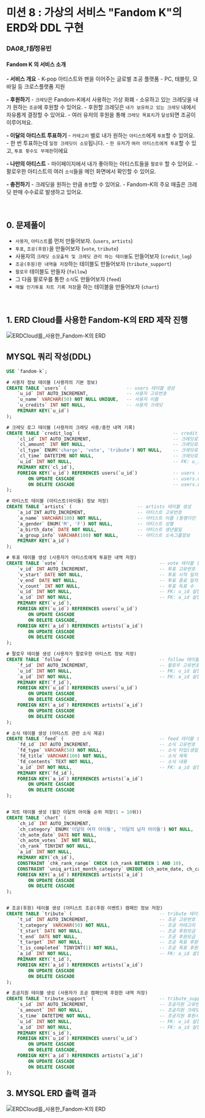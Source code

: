 # 미션 8 : 가상의 서비스 "Fandom K"의 ERD와 DDL 구현

### DA*08_1팀*정유빈

#### Fandom K 의 서비스 소개

**- 서비스 개요** - K-pop 아티스트와 팬을 이어주는 글로벌 조공 플랫폼 - PC, 태블릿, 모바일 등 크로스플랫폼 지원

**- 후원하기** - `크레딧`은 Fandom-K에서 사용하는 가상 화폐 - 소유하고 있는 크레딧을 내가 원하는 `조공`에 후원할 수 있어요. - 후원할 크레딧은 `내가 보유하고 있는 크레딧` 내에서 자유롭게 결정할 수 있어요. - 여러 유저의 후원을 통해 `크레딧 목표치`가 `달성`되면 조공이 이루어져요.

**- 이달의 아티스트 투표하기** - `카테고리` 별로 내가 원하는 `아티스트`에게 `투표`할 수 있어요. - 한 번 투표하는데 `일정 크레딧이 소모`됩니다. - `한 유저`가 `여러 아티스트에게 투표`할 수 있고, `투표 횟수도 무제한`이에요

**- 나만의 아티스트** - 마이페이지에서 내가 좋아하는 아티스트들을 `팔로우` 할 수 있어요. - 팔로우한 아티스트의 여러 `소식`들을 메인 화면에서 확인할 수 있어요.

**- 충전하기** - 크레딧을 원하는 만큼 `충전`할 수 있어요. - Fandom-K의 주요 매출은 크레딧 판매 수수료로 발생하고 있어요.

<br>

## 0. 문제풀이

- `사용자`, `아티스트`를 먼저 만들어보자. (`users`, `artists`)
- `투표`, `조공(후원)`을 만들어보자 (`vote`, `tribute`)
- 사용자의 `크레딧 소모출처 및 크레딧 관리 하는 테이블`도 만들어보자 (`credit_log`)
- `조공(후원)한 내역을 저장`하는 테이블도 만들어보자 (`tribute_support`)
- `팔로우` 테이블도 만들자 (`follow`)
- 그 다음 팔로우를 통한 `소식`도 만들어보자 (`feed`)
- `매월 인기투표 차트 기록 저장`을 하는 테이블을 만들어보자 (`chart`)

<BR>

## 1. ERD Cloud를 사용한 Fandom-K의 ERD 제작 진행

![ERDCloud를_사용한_Fandom-K의 ERD](<C:/Users/nuwba/Desktop/과제/코드잇_2단위/미션_8/8_분석실습_1팀_정유빈(ERD).png>)

## MYSQL 쿼리 작성(DDL)

```SQL
USE `fandom-k`;

# 사용자 정보 테이블 (사용자의 기본 정보)
CREATE TABLE `users` (						-- users 테이블 생성
	`u_id` INT AUTO_INCREMENT,				-- 사용자 고유번호
    `u_name` VARCHAR(50) NOT NULL UNIQUE,	-- 사용자 이름
    `u_credits` INT NOT NULL,				-- 사용자 크레딧
    PRIMARY KEY(`u_id`)
);

# 크레딧 로그 테이블 (사용자의 크래딧 사용/충전 내역 기록)
CREATE TABLE `credit_log` (									 -- credit_log 테이블 생성
	`cl_id` INT AUTO_INCREMENT,								 -- 크레딧로그 고유번호
    `cl_amount` INT NOT NULL,								 -- 크레딧로그 변화량
    `cl_type` ENUM('charge', 'vote', 'tribute') NOT NULL,	 -- 크레딧로그 사용타입 (충전, 투표, 조공)
    `cl_time` DATETIME NOT NULL,							 -- 크레딧로그 사용시간
    `u_id` INT NOT NULL,								     -- FK: u_id 설정
    PRIMARY KEY(`cl_id`),
    FOREIGN KEY(`u_id`) REFERENCES users(`u_id`)			 -- users 테이블에서 u_id 가져옴
		ON UPDATE CASCADE									 -- users.u_id 업데이트 시 해당 credit_log.u_id도 같이 업데이트
        ON DELETE CASCADE									 -- users.u_id 삭제 시 헤당 credit_log.u_id row 삭제
);

# 아티스트 테이블 (아티스트(아이돌) 정보 저장)
CREATE TABLE `artists` (						-- artists 테이블 생성
	`a_id`INT AUTO_INCREMENT, 					-- 아티스트 고유번호
    `a_name` VARCHAR(100) NOT NULL, 			-- 아티스트 이름 (동명이인 존재 가능성)
    `a_gender` ENUM('M', 'F') NOT NULL, 		-- 아티스트 성별
    `a_birth_date` DATE NOT NULL, 				-- 아티스트 생년월일
    `a_group_info` VARCHAR(100) NOT NULL,		-- 아티스트 소속그룹정보
    PRIMARY KEY(`a_id`)
);

# 투표 테이블 생성 (사용자가 아티스트에게 투표한 내역 저장)
CREATE TABLE `vote` (									-- vote 테이블 생성
	`v_id` INT AUTO_INCREMENT,							-- 투표 고유번호
    `v_start` DATE NOT NULL,						    -- 투표 시작 일자
    `v_end` DATE NOT NULL,								-- 투표 종료 일자
    `v_count` INT NOT NULL,								-- 투표 득표 수
    `u_id` INT NOT NULL,								-- FK: u_id 설정
    `a_id` INT NOT NULL,								-- FK: a_id 설정
    PRIMARY KEY(`v_id`),
    FOREIGN KEY(`u_id`) REFERENCES users(`u_id`)
		ON UPDATE CASCADE
        ON DELETE CASCADE,
    FOREIGN KEY(`a_id`) REFERENCES artists(`a_id`)
		ON UPDATE CASCADE
        ON DELETE CASCADE
);

# 팔로우 테이블 생성 (사용자가 팔로우한 아티스트 정보 저장)
CREATE TABLE `follow` (									-- follow 테이블 생성
	`f_id` INT AUTO_INCREMENT,							-- 팔로우 고유번호
    `u_id` INT NOT NULL,								-- FK: u_id 설정
    `a_id` INT NOT NULL,								-- FK: a_id 설정
    PRIMARY KEY(`f_id`),
    FOREIGN KEY(`u_id`) REFERENCES users(`u_id`)
		ON UPDATE CASCADE
        ON DELETE CASCADE,
    FOREIGN KEY(`a_id`) REFERENCES artists(`a_id`)
		ON UPDATE CASCADE
        ON DELETE CASCADE
);

# 소식 테이블 생성 (아티스트 관련 소식 제공)
CREATE TABLE `feed` (									-- feed 테이블 생성
	`fd_id` INT AUTO_INCREMENT,							-- 소식 고유번호
    `fd_type` VARCHAR(50) NOT NULL,						-- 소식 타입(생일, 앨범출시, 컴백...)
    `fd_title` VARCHAR(100) NOT NULL,					-- 소식 제목
    `fd_contents` TEXT NOT NULL,						-- 소식 내용
    `a_id` INT NOT NULL,								-- FK: a_id 설정
    PRIMARY KEY(`fd_id`),
    FOREIGN KEY(`a_id`) REFERENCES artists(`a_id`)
		ON UPDATE CASCADE
        ON DELETE CASCADE
);


# 차트 테이블 생성 (월간 이달의 아이돌 순위 저장(1 ~ 10위))
CREATE TABLE `chart` (														-- chart 테이블 생성
	`ch_id` INT AUTO_INCREMENT,												-- 차트 고유번호
    `ch_category` ENUM('이달의 여자 아이돌', '이달의 남자 아이돌') NOT NULL,			-- 차트 카테고리 (이달의 여자 / 남자 아이돌)
    `ch_aotm_date` DATE NOT NULL,											-- 차트 이달의 아티스트 선전 날짜
    `ch_aotm_votes` INT NOT NULL,											-- 차트 이달의 아티스트 득표 수
    `ch_rank` TINYINT NOT NULL,												-- 차트 순위
    `a_id` INT NOT NULL,													-- FK: a_id 설정
    PRIMARY KEY(`ch_id`),
    CONSTRAINT `chk_rank_range` CHECK (ch_rank BETWEEN 1 AND 10),							 -- # 제약 추가 1: 순위는 1 ~ 10위 까지만 저장
    CONSTRAINT `uniq_artist_month_category` UNIQUE (ch_aotm_date, ch_category, a_id),		 -- # 제약 추가 2: 한 달에 한 아티스트가 중복으로 나오지 않도록 안전벨트 생성
    FOREIGN KEY(`a_id`) REFERENCES artists(`a_id`)
		ON UPDATE CASCADE
		ON DELETE CASCADE
);


# 조공(후원) 테이블 생성 (아티스트 조공(후원 이벤트) 캠페인 정보 저장)
CREATE TABLE `tribute` (								-- tribute 테이블 생성
	`t_id` INT AUTO_INCREMENT,							-- 조공 고유번호
    `t_category` VARCHAR(50) NOT NULL,					-- 조공 카테고리 (지하철 옥외 광고, 생일 이벤트...)
    `t_start` DATE NOT NULL,							-- 조공 후원모금 시작 일자
    `t_end` DATE NOT NULL,								-- 조공 후원모금 종료 일자
    `t_target` INT NOT NULL,							-- 조공 목표 후원금
    `t_is_completed` TINYINT(1) NOT NULL,				-- 조공 목표 후원금 달성여부 (불린식 0 = 진행 중, 1 = 달성)
    `a_id` INT NOT NULL,								-- FK: a_id 설정
    PRIMARY KEY(`t_id`),
    FOREIGN KEY(`a_id`) REFERENCES artists(`a_id`)
		ON UPDATE CASCADE
        ON DELETE CASCADE
);

# 조공지원 테이블 생성 (사용자가 조공 캠패인에 후원한 내역 저장)
CREATE TABLE `tribute_support` (						-- tribute_support 테이블 생성
	`s_id` INT AUTO_INCREMENT,							-- 조공지원 고유번호
    `s_amount` INT NOT NULL,							-- 조공지원 크레딧량
    `s_time` DATETIME NOT NULL,							-- 조공지원 후원시간
    `u_id` INT NOT NULL,								-- FK: u_id 설정
    `a_id` INT NOT NULL,								-- FK: a_id 설정
    PRIMARY KEY(`s_id`),
    FOREIGN KEY(`u_id`) REFERENCES users(`u_id`)
		ON UPDATE CASCADE
        ON DELETE CASCADE,
    FOREIGN KEY(`a_id`) REFERENCES artists(`a_id`)
		ON UPDATE CASCADE
        ON DELETE CASCADE
);
```

## 3. MYSQL ERD 출력 결과

![ERDCloud를_사용한_Fandom-K의 ERD](<C:/Users/nuwba/Desktop/과제/코드잇_2단위/미션_8/8_분석실습_1팀_정유빈(ERD_MYSQL).png>)
